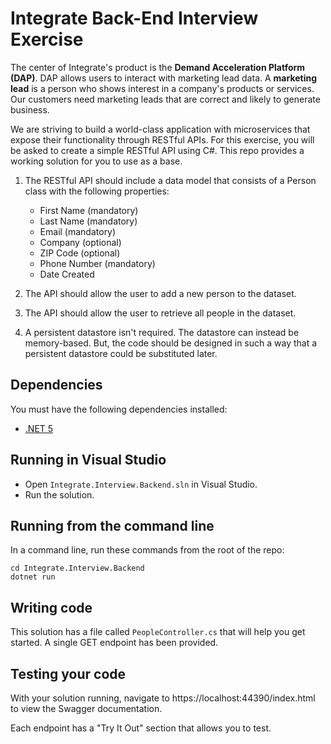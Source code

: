 # Integrate Back-End Interview Exercise
The center of Integrate's product is the __Demand Acceleration Platform (DAP)__. DAP allows users to interact with marketing lead data. A __marketing lead__ is a person who shows interest in a company's products or services. Our customers need marketing leads that are correct and likely to generate business. 

We are striving to build a world-class application with microservices that expose their functionality through RESTful APIs. For this exercise, you will be asked to create a simple RESTful API using C#. This repo provides a working solution for you to use as a base.

1. The RESTful API should include a data model that consists of a Person class with the following properties:
    * First Name (mandatory)
    * Last Name (mandatory)
    * Email (mandatory)
    * Company (optional)
    * ZIP Code (optional)
    * Phone Number (mandatory)
    * Date Created

2. The API should allow the user to add a new person to the dataset.
3. The API should allow the user to retrieve all people in the dataset.
4. A persistent datastore isn't required. The datastore can instead be memory-based. But, the code should be designed in such a way that a persistent datastore could be substituted later.

## Dependencies
You must have the following dependencies installed:
* [.NET 5](https://dotnet.microsoft.com/download)

## Running in Visual Studio
* Open `Integrate.Interview.Backend.sln` in Visual Studio.
* Run the solution.

## Running from the command line
In a command line, run these commands from the root of the repo:
```
cd Integrate.Interview.Backend
dotnet run
```

## Writing code
This solution has a file called `PeopleController.cs` that will help you get started. A single GET endpoint has been provided. 

## Testing your code
With your solution running, navigate to https://localhost:44390/index.html to view the Swagger documentation.

Each endpoint has a "Try It Out" section that allows you to test.
